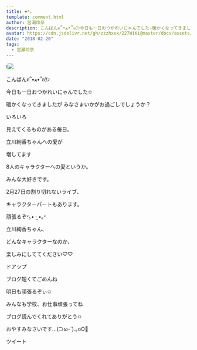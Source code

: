 ```yaml
---
title: ❤︎*。
template: comment.html
author: 宮瀬玲奈
description: こんばんฅ՞•ﻌ•՞ฅﾜﾝ今日も一日おつかれいにゃんでした✩暖かくなってきましたがみなさまいかがお過ごしでしょうか？いろいろ見えてくるものがあ...
avatar: https://cdn.jsdelivr.net/gh/zzzhxxx/227WiKi@master/docs/assets/photo/avatar/reina.jpg
date: "2018-02-20"
tags:
  - 宮瀬玲奈
---
```


!![](https://cdn.jsdelivr.net/gh/227WiKi/227WiKi-image@master/blog-image/reina-2018-02-20_1.jpg)




こんばんฅ՞•ﻌ•՞ฅﾜﾝ



今日も一日おつかれいにゃんでした✩





暖かくなってきましたが
みなさまいかがお過ごしでしょうか？
















いろいろ

見えてくるものがある毎日。









立川絢香ちゃんへの愛が

増してます






8人のキャラクターへの愛というか。





みんな大好きです。










2月27日の割り切れないライブ、

キャラクターパートもあります。



頑張るぞᐡ｡• ·̫ •｡ᐡ












立川絢香ちゃん、

どんなキャラクターなのか、

楽しみにしててください♡♡
















ドアップ







ブログ短くてごめんね

明日も頑張るぞぃ✩



みんなも学校、お仕事頑張ってね





ブログ読んでくれてありがとう✩



おやすみなさいです...(⊃ωｰ`).｡oO💓


ツイート



